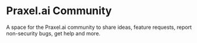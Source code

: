 # Praxel.ai Community
A space for the Praxel.ai community to share ideas, feature requests, report non-security bugs, get help and more.
